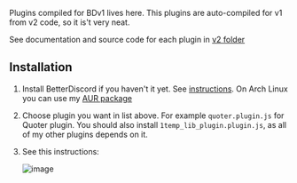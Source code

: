 Plugins compiled for BDv1 lives here. This plugins are auto-compiled for v1 from v2 code, so it is't very neat.

See documentation and source code for each plugin in [v2 folder](../v2)

## Installation
1. Install BetterDiscord if you haven't it yet. See [instructions](https://github.com/Jiiks/BetterDiscordApp/blob/master/README.md#windows-universal-installer). On Arch Linux you can use my [AUR package](https://aur.archlinux.org/packages/betterdiscord-git/) 
2. Choose plugin you want in list above. For example `quoter.plugin.js` for Quoter plugin. You should also install `1temp_lib_plugin.plugin.js`, as all of my other plugins depends on it.
3. See this instructions:

    ![image](https://cdn.discordapp.com/attachments/84617750827261952/312679447579066368/unknown.png)